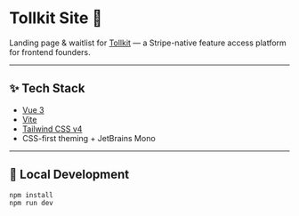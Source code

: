 # Tollkit Site 🧠

Landing page & waitlist for [Tollkit](https://tollkit.com) — a Stripe-native feature access platform for frontend founders.

---

## ✨ Tech Stack

- [Vue 3](https://vuejs.org/)
- [Vite](https://vitejs.dev/)
- [Tailwind CSS v4](https://tailwindcss.com/)
- CSS-first theming + JetBrains Mono

---

## 🚀 Local Development

```bash
npm install
npm run dev
```
